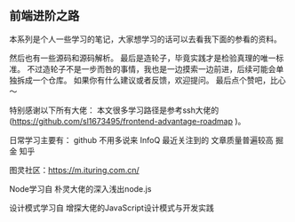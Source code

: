 ## 前端进阶之路
本系列是个人一些学习的笔记，大家想学习的话可以去看我下面的参看的资料。

然后也有一些源码和源码解析。
最后是造轮子，毕竟实践才是检验真理的唯一标准。
不过造轮子不是一步而咎的事情，我也是一边摸索一边前进，后续可能会单独拆成一个仓库。
如果你有什么建议或者反馈，欢迎提问。
最后点个赞吧，比心～

特别感谢以下所有大佬：
本文很多学习路径是参考ssh大佬的(https://github.com/sl1673495/frontend-advantage-roadmap
)。

日常学习主要有：
	github 不用多说来
	InfoQ 最近关注到的 文章质量普遍较高
	掘金
	知乎

图灵社区：https://m.ituring.com.cn/

Node学习自 朴灵大佬的深入浅出node.js

设计模式学习自 增探大佬的JavaScript设计模式与开发实践
